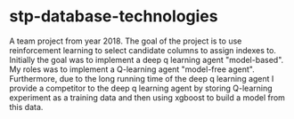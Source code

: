 # stp-database-technologies

A team project from year 2018. The goal of the project is to use reinforcement learning to select candidate columns to assign indexes to.
Initially the goal was to implement a deep q learning agent "model-based".
My roles was to implement a Q-learning agent "model-free agent". Furthermore, due to the long running time of the deep q learning agent I provide a competitor to the deep q learning agent by
storing Q-learning experiment as a training data and then using xgboost to build a model from this data.
